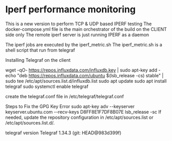 # Iperf performance monitoring 
This is a new version to perform TCP & UDP based IPERF testing 
The docker-compose.yml file is the main orchestrator of the build on the CLIENT side only 
The remote iperf server is just running IPERF as a daemon 

The iperf jobs are executed by the iperf_metric.sh 
The iperf_metric.sh is a shell script that run from telegraf 

Installing Telegraf on the client 

wget -qO- https://repos.influxdata.com/influxdb.key | sudo apt-key add -
echo "deb https://repos.influxdata.com/ubuntu $(lsb_release -cs) stable" | sudo tee /etc/apt/sources.list.d/influxdb.list
sudo apt update
sudo apt install telegraf
sudo systemctl enable telegraf

create the telegraf.conf file in /etc/telegraf/telegraf.conf

Steps to Fix the GPG Key Error
sudo apt-key adv --keyserver keyserver.ubuntu.com --recv-keys D8FF8E1F7DF8B07E
lsb_release -sc
If needed, update the repository configuration in /etc/apt/sources.list or /etc/apt/sources.list.d/.

 telegraf version  Telegraf 1.34.3 (git: HEAD@983d399f)







